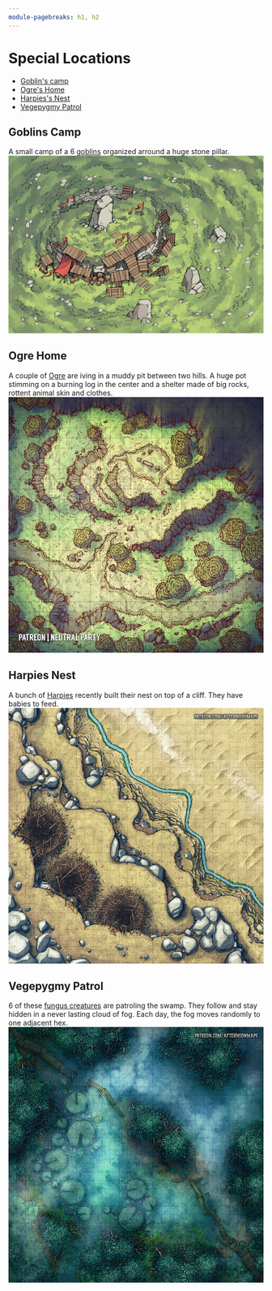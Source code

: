 ```yaml
---
module-pagebreaks: h1, h2
---
```


# Special Locations

- [Goblin's camp](module/hexploration/page/goblins-camp)
- [Ogre's Home](module/hexploration/page/ogre-home)
- [Harpies's Nest](module/hexploration/page/harpies-nest)
- [Vegepygmy Patrol](module/hexploration/page/vegepygmy-patrol)

## Goblins Camp
A small camp of a 6 [goblins](monster/goblin) organized arround a huge stone pillar.
![](../images/battlemap_gobelin_camp.jpg)

## Ogre Home
A couple of [Ogre](monster/ogre) are iving in a muddy pit between two hills. A huge pot stimming on a burning log in the center and a shelter made of big rocks, rottent animal skin and clothes.
![](../images/battlemap_ogre_camp.jpg)

## Harpies Nest
A bunch of [Harpies](monster/harpy) recently built their nest on top of a cliff. They have babies to feed.
![](../images/battlemap_harpies_nest.jpg)


## Vegepygmy Patrol
6 of these [fungus creatures](monster/vegepygmy) are patroling the swamp. They follow and stay hidden in a never lasting cloud of fog. Each day, the fog moves randomly to one adjacent hex.
![](../images/battlemap_vegepygmy_patrol.jpg)
